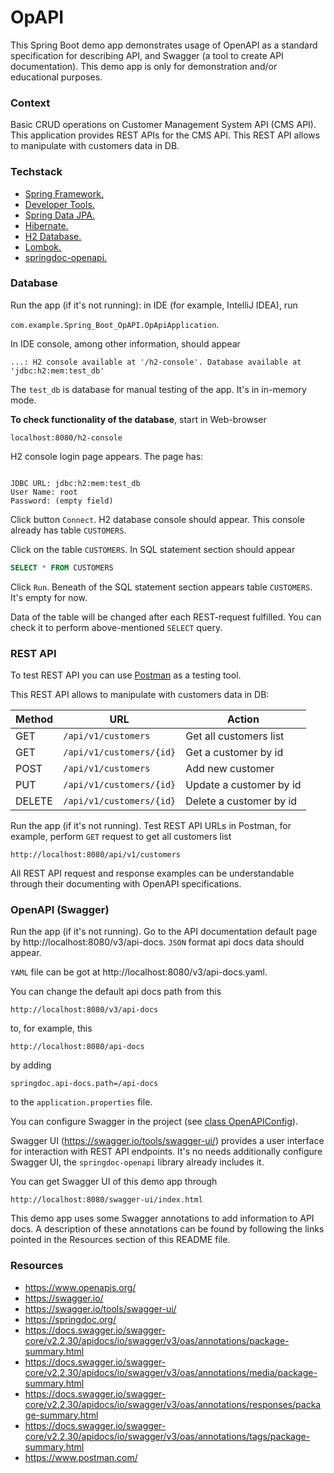 
# OpAPI

This Spring Boot demo app demonstrates usage of OpenAPI as a standard specification 
for describing API, and Swagger (a tool to create API documentation).
This demo app is only for demonstration and/or educational purposes.


### Context

Basic CRUD operations on Customer Management System API (CMS API). 
This application provides REST APIs for the CMS API. 
This REST API allows to manipulate with customers data in DB.


### Techstack

* [Spring Framework.](https://spring.io/)
* [Developer Tools.](https://docs.spring.io/spring-boot/reference/using/devtools.html)
* [Spring Data JPA.](https://spring.io/projects/spring-data-jpa)
* [Hibernate.](https://hibernate.org/)
* [H2 Database.](https://www.h2database.com/html/main.html)
* [Lombok.](https://projectlombok.org/)
* [springdoc-openapi.](https://springdoc.org/)


### Database

Run the app (if it's not running): in IDE (for example, IntelliJ IDEA), run

`com.example.Spring_Boot_OpAPI.OpApiApplication`.

In IDE console, among other information, should appear

`...: H2 console available at '/h2-console'. Database available at 'jdbc:h2:mem:test_db'`

The `test_db` is database for manual testing of the app. It's in in-memory mode.

**To check functionality of the database**, start in Web-browser

`localhost:8080/h2-console`

H2 console login page appears. The page has:

```text

JDBC URL: jdbc:h2:mem:test_db
User Name: root
Password: (empty field)

```

Click button `Connect`. H2 database console should appear.
This console already has table `CUSTOMERS`.

Click on the table `CUSTOMERS`. In SQL statement section should appear

```sql
SELECT * FROM CUSTOMERS 
```

Click `Run`. Beneath of the SQL statement section appears table `CUSTOMERS`.
It's empty for now.

Data of the table will be changed after each REST-request fulfilled. 
You can check it to perform above-mentioned `SELECT` query.


### REST API 

To test REST API you can use [Postman](https://www.postman.com/) as a testing tool.

This REST API allows to manipulate with customers data in DB:

| Method    | URL                      | Action                       |
|-----------|--------------------------|------------------------------|
| GET       | `/api/v1/customers`      | Get all customers list       | 
| GET       | `/api/v1/customers/{id}` | Get a customer by id         |
| POST      | `/api/v1/customers`      | Add new customer             |
| PUT       | `/api/v1/customers/{id}` | Update a customer by id      |
| DELETE    | `/api/v1/customers/{id}` | Delete a customer by id      |


Run the app (if it's not running). Test REST API URLs in Postman, 
for example, perform `GET` request to get all customers list

```text
http://localhost:8080/api/v1/customers
```

All REST API request and response examples can be understandable 
through their documenting with OpenAPI specifications.


### OpenAPI (Swagger)

Run the app (if it's not running). Go to the API documentation default page
by http://localhost:8080/v3/api-docs.
`JSON` format api docs data should appear.

`YAML` file can be got at http://localhost:8080/v3/api-docs.yaml.

You can change the default api docs path from this

```text
http://localhost:8080/v3/api-docs
```

to, for example, this
```text
http://localhost:8080/api-docs
```

by adding

```text
springdoc.api-docs.path=/api-docs
```

to the `application.properties` file.

You can configure Swagger in the project 
(see [class OpenAPIConfig](src/main/java/com/example/Spring_Boot_OpAPI/config/OpenAPIConfig.java)).

Swagger UI (https://swagger.io/tools/swagger-ui/) provides a user interface
for interaction with REST API endpoints.
It's no needs additionally configure Swagger UI, the `springdoc-openapi`
library already includes it.

You can get Swagger UI of this demo app through 
```text
http://localhost:8080/swagger-ui/index.html
```

This demo app uses some Swagger annotations to add information to API docs.
A description of these annotations can be found by following the links pointed 
in the Resources section of this README file.


### Resources

* https://www.openapis.org/
* https://swagger.io/
* https://swagger.io/tools/swagger-ui/
* https://springdoc.org/
* https://docs.swagger.io/swagger-core/v2.2.30/apidocs/io/swagger/v3/oas/annotations/package-summary.html
* https://docs.swagger.io/swagger-core/v2.2.30/apidocs/io/swagger/v3/oas/annotations/media/package-summary.html
* https://docs.swagger.io/swagger-core/v2.2.30/apidocs/io/swagger/v3/oas/annotations/responses/package-summary.html
* https://docs.swagger.io/swagger-core/v2.2.30/apidocs/io/swagger/v3/oas/annotations/tags/package-summary.html
* https://www.postman.com/


